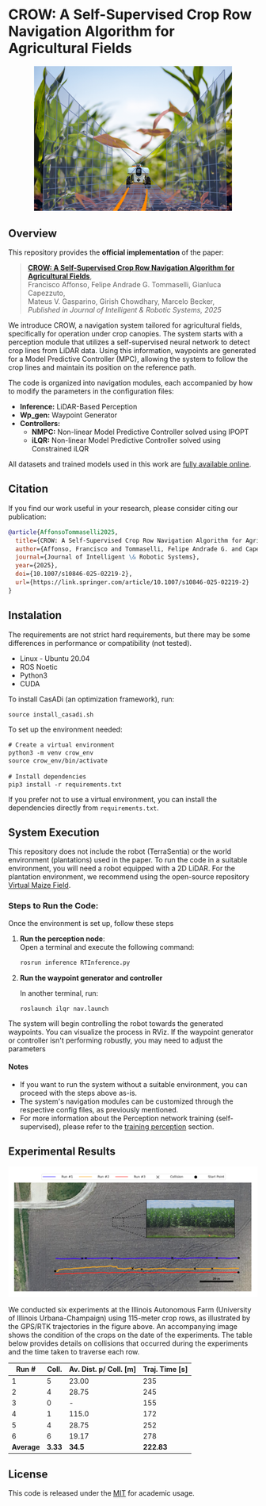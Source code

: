 # CROW: A Self-Supervised Crop Row Navigation Algorithm for Agricultural Fields

<p align="center">
    <img src="assets/ts.png" alt="alt text" width="400"/>
</p>

## Overview

This repository provides the **official implementation** of the paper:


> [**CROW: A Self-Supervised Crop Row Navigation Algorithm for Agricultural Fields**](),    
> Francisco Affonso, Felipe Andrade G. Tommaselli, Gianluca Capezzuto,     
> Mateus V. Gasparino, Girish Chowdhary, Marcelo Becker,  
> *Published in Journal of Intelligent & Robotic Systems, 2025*  

We introduce CROW, a navigation system tailored for agricultural fields, specifically for operation under crop canopies. The system starts with a perception module that utilizes a self-supervised neural network to detect crop lines from LiDAR data. Using this information, waypoints are generated for a Model Predictive Controller (MPC), allowing the system to follow the crop lines and maintain its position on the reference path.

The code is organized into navigation modules, each accompanied by how to modify the parameters in the configuration files:

- **Inference:** LiDAR-Based Perception 
- **Wp_gen:** Waypoint Generator
- **Controllers:**
    - **NMPC:** Non-linear Model Predictive Controller solved using IPOPT 
    - **iLQR:** Non-linear Model Predictive Controller solved using Constrained iLQR

All datasets and trained models used in this work are [fully available online](https://drive.google.com/drive/folders/1IeAhgs2SlV-Fgol1CqfxPrg_Yv2mBH2O).

## Citation

If you find our work useful in your research, please consider citing our publication:

```bibtex
@article{AffonsoTommaselli2025,
  title={CROW: A Self-Supervised Crop Row Navigation Algorithm for Agricultural Fields},
  author={Affonso, Francisco and Tommaselli, Felipe Andrade G. and Capezzuto, Gianluca and Gasparino, Mateus V. and Chowdhary, Girish and Becker, Marcelo},
  journal={Journal of Intelligent \& Robotic Systems},
  year={2025},
  doi={10.1007/s10846-025-02219-2},
  url={https://link.springer.com/article/10.1007/s10846-025-02219-2}
}
```

## Instalation

The requirements are not strict hard requirements, but there may be some differences in performance or compatibility (not tested).

- Linux - Ubuntu 20.04
- ROS Noetic
- Python3
- CUDA

To install CasADi (an optimization framework), run:
```shell
source install_casadi.sh
```

To set up the environment needed:
```shell
# Create a virtual environment
python3 -m venv crow_env
source crow_env/bin/activate

# Install dependencies
pip3 install -r requirements.txt
```

If you prefer not to use a virtual environment, you can install the dependencies directly from `requirements.txt`.


## System Execution

This repository does not include the robot (TerraSentia) or the world environment (plantations) used in the paper. To run the code in a suitable environment, you will need a robot equipped with a 2D LiDAR. For the plantation environment, we recommend using the open-source repository [Virtual Maize Field](https://github.com/FieldRobotEvent/virtual_maize_field/tree/6896db468cec98af7a9a7ee83fdbb89a34da1816).

### Steps to Run the Code:

Once the environment is set up, follow these steps

1. **Run the perception node**:  
   Open a terminal and execute the following command:

   ```bash
   rosrun inference RTInference.py
   ```

2. **Run the waypoint generator and controller**
    
    In another terminal, run:

    ```
    roslaunch ilqr nav.launch
    ```

The system will begin controlling the robot towards the generated waypoints. You can visualize the process in RViz. If the waypoint generator or controller isn't performing robustly, you may need to adjust the parameters

#### Notes

- If you want to run the system without a suitable environment, you can proceed with the steps above as-is.
- The system's navigation modules can be customized through the respective config files, as previously mentioned.
- For more information about the Perception network training (self-supervised), please refer to the [training perception](training%20perception/README.md) section.

## Experimental Results

<p align="center">
    <img src="assets/results.png" alt="alt text" width="800"/>
</p>

We conducted six experiments at the Illinois Autonomous Farm (University of Illinois Urbana-Champaign) using 115-meter crop rows, as illustrated by the GPS/RTK trajectories in the figure above. An accompanying image shows the condition of the crops on the date of the experiments. The table below provides details on collisions that occurred during the experiments and the time taken to traverse each row.

<div align="center">

| Run # | Coll. | Av. Dist. p/ Coll. [m] | Traj. Time [s] |
|-------|-------|------------------------|----------------|
| 1     | 5     | 23.00                  | 235            |
| 2     | 4     | 28.75                  | 245            |
| 3     | 0     | -                      | 155            |
| 4     | 1     | 115.0                  | 172            |
| 5     | 4     | 28.75                  | 252            |
| 6     | 6     | 19.17                  | 278            |
| **Average** | **3.33** | **34.5** | **222.83** |
</div>


## License

This code is released under the [MIT](https://opensource.org/license/mit) for academic usage.
